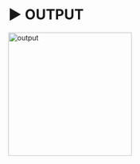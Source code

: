 # :arrow_forward: OUTPUT 
<img width="248" alt="output" src="https://user-images.githubusercontent.com/41688158/179027601-06e87cdc-7168-4cc3-a9c5-2b54189d03bb.png">
